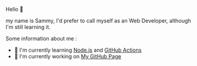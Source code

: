 Hello 👋

my name is Sammy, I'd prefer to call myself as an Web Developer, although I'm still learning it. 

Some information about me :

- 🌱 I'm currently learning [Node.js](https://nodejs.org) and [GitHub Actions](https://github.com/features/actions)
- 🔭 I'm currently working on [My GitHub Page](https://ooling.github.io)
